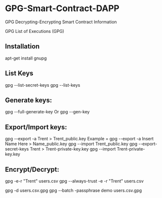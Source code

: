 # GPG-Smart-Contract-DAPP
GPG Decrypting-Encrypting Smart Contract Information 

GPG List of Executions (GPG)
 
 Installation
 ------------
 apt-get install gnupg

 List Keys
 --------
 gpg --list-secret-keys
 gpg --list-keys

 Generate keys:
 --------------
 gpg --full-generate-key
 Or
 gpg --gen-key

 Export/Import keys:
 -------------------
 gpg --export -a Trent > Trent_public.key
 Example = gpg --export -a Insert Name Here > Name_public.key
 gpg --import Trent_public.key
 gpg --export-secret-keys Trent > Trent-private-key.key
 gpg --import Trent-private-key.key

 Encrypt/Decrypt:
 ---------------
gpg -e-r "Trent" users.csv
gpg --always-trust -e -r "Trent" users.csv

gpg -d users.csv.gpg
gpg --batch -passphrase demo users.csv.gpg
